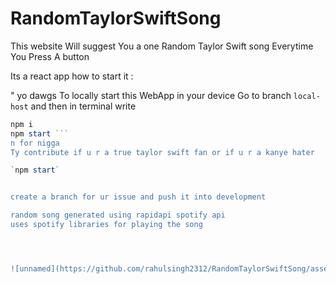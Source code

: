 # RandomTaylorSwiftSong
This website Will suggest You a one Random Taylor Swift song Everytime You Press A button 


Its a react app 
how to start it :

 "
yo dawgs To locally start this WebApp in your device Go to branch 
`local-host` 
and then in terminal write
```javascript 
npm i 
npm start ```
n for nigga 
Ty contribute if u r a true taylor swift fan or if u r a kanye hater

`npm start`


create a branch for ur issue and push it into development

random song generated using rapidapi spotify api 
uses spotify libraries for playing the song




![unnamed](https://github.com/rahulsingh2312/RandomTaylorSwiftSong/assets/111289008/742d275f-256f-48f2-8e23-0e8e4baa48a9)





